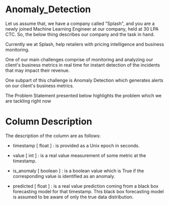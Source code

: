 # Anomaly_Detection

Let us assume that, we have a company called "Splash", and you are a newly joined Machine Learning Engineer at our company, held at 30 LPA CTC. So, the below thing describes our company and the task in hand.

Currently we at Splash, help retailers with pricing intelligence and business monitoring.

One of our main challenges comprise of monitoring and analyzing our client's business metrics in real time for instant detection of the incidents that may impact their revenue.

One subpart of this challenge is Anomaly Detection which generates alerts on our client's business metrics.

The Problem Statement presented below highlights the problem which we are tackling right now

# Column Description
The description of the column are as follows:

* timestamp [ float ] : is provided as a Unix epoch in seconds.

* value [ int ] : is a real value measurement of some metric at the timestamp.

* is_anomaly [ boolean ] : is a boolean value which is True if the corresponding value is identified as an anomaly.

* predicted [ float ] : is a real value prediction coming from a black box forecasting model for that timestamp. This black box forecasting model is assumed to be aware of only the true data distribution.
